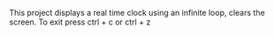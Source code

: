 This project displays a real time clock using an infinite loop, clears the screen.
To exit press ctrl + c or ctrl + z
